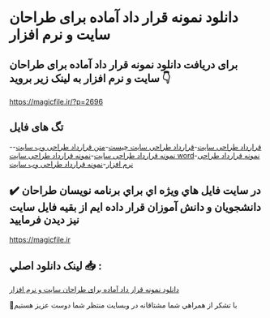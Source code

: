 # دانلود نمونه قرار داد آماده برای طراحان سایت و نرم افزار

## برای دریافت دانلود نمونه قرار داد آماده برای طراحان سایت و نرم افزار به لینک زیر بروید 👇

https://magicfile.ir/?p=2696

## تگ های فایل

-[قرارداد طراحی سایت](https://magicfile.ir/product/%d9%86%d9%85%d9%88%d9%86%d9%87-%d9%82%d8%b1%d8%a7%d8%b1-%d8%af%d8%a7%d8%af-%d8%a2%d9%85%d8%a7%d8%af%d9%87-%d8%a8%d8%b1%d8%a7%d9%8a-%d8%b7%d8%b1%d8%a7%d8%ad%d8%a7%d9%86-%d8%b3%d8%a7%d9%8a%d8%aa-%d9%88-%d9%86%d8%b1%d9%85-%d8%a7%d9%81%d8%b2%d8%a7%d8%b1/)-[قرارداد طراحی سایت چیست](https://magicfile.ir/product/%d9%86%d9%85%d9%88%d9%86%d9%87-%d9%82%d8%b1%d8%a7%d8%b1-%d8%af%d8%a7%d8%af-%d8%a2%d9%85%d8%a7%d8%af%d9%87-%d8%a8%d8%b1%d8%a7%d9%8a-%d8%b7%d8%b1%d8%a7%d8%ad%d8%a7%d9%86-%d8%b3%d8%a7%d9%8a%d8%aa-%d9%88-%d9%86%d8%b1%d9%85-%d8%a7%d9%81%d8%b2%d8%a7%d8%b1/)-[متن قرارداد طراحی وب سایت](https://magicfile.ir/product/%d9%86%d9%85%d9%88%d9%86%d9%87-%d9%82%d8%b1%d8%a7%d8%b1-%d8%af%d8%a7%d8%af-%d8%a2%d9%85%d8%a7%d8%af%d9%87-%d8%a8%d8%b1%d8%a7%d9%8a-%d8%b7%d8%b1%d8%a7%d8%ad%d8%a7%d9%86-%d8%b3%d8%a7%d9%8a%d8%aa-%d9%88-%d9%86%d8%b1%d9%85-%d8%a7%d9%81%d8%b2%d8%a7%d8%b1/)-[نمونه قرارداد طراحی سایت](https://magicfile.ir/product/%d9%86%d9%85%d9%88%d9%86%d9%87-%d9%82%d8%b1%d8%a7%d8%b1-%d8%af%d8%a7%d8%af-%d8%a2%d9%85%d8%a7%d8%af%d9%87-%d8%a8%d8%b1%d8%a7%d9%8a-%d8%b7%d8%b1%d8%a7%d8%ad%d8%a7%d9%86-%d8%b3%d8%a7%d9%8a%d8%aa-%d9%88-%d9%86%d8%b1%d9%85-%d8%a7%d9%81%d8%b2%d8%a7%d8%b1/)-[نمونه قرارداد طراحی سایت word](https://magicfile.ir/product/%d9%86%d9%85%d9%88%d9%86%d9%87-%d9%82%d8%b1%d8%a7%d8%b1-%d8%af%d8%a7%d8%af-%d8%a2%d9%85%d8%a7%d8%af%d9%87-%d8%a8%d8%b1%d8%a7%d9%8a-%d8%b7%d8%b1%d8%a7%d8%ad%d8%a7%d9%86-%d8%b3%d8%a7%d9%8a%d8%aa-%d9%88-%d9%86%d8%b1%d9%85-%d8%a7%d9%81%d8%b2%d8%a7%d8%b1/)-[نمونه قرارداد طراحی نرم افزار](https://magicfile.ir/product/%d9%86%d9%85%d9%88%d9%86%d9%87-%d9%82%d8%b1%d8%a7%d8%b1-%d8%af%d8%a7%d8%af-%d8%a2%d9%85%d8%a7%d8%af%d9%87-%d8%a8%d8%b1%d8%a7%d9%8a-%d8%b7%d8%b1%d8%a7%d8%ad%d8%a7%d9%86-%d8%b3%d8%a7%d9%8a%d8%aa-%d9%88-%d9%86%d8%b1%d9%85-%d8%a7%d9%81%d8%b2%d8%a7%d8%b1/)-[نمونه قرارداد طراحی وب سایت](https://magicfile.ir/product/%d9%86%d9%85%d9%88%d9%86%d9%87-%d9%82%d8%b1%d8%a7%d8%b1-%d8%af%d8%a7%d8%af-%d8%a2%d9%85%d8%a7%d8%af%d9%87-%d8%a8%d8%b1%d8%a7%d9%8a-%d8%b7%d8%b1%d8%a7%d8%ad%d8%a7%d9%86-%d8%b3%d8%a7%d9%8a%d8%aa-%d9%88-%d9%86%d8%b1%d9%85-%d8%a7%d9%81%d8%b2%d8%a7%d8%b1/)

## ✔️ در سايت فايل هاي ويژه اي براي برنامه نويسان طراحان دانشجويان و دانش آموزان قرار داده ايم از بقيه فايل سايت نيز ديدن فرماييد

https://magicfile.ir


## لينک دانلود اصلي 📥 :

[دانلود نمونه قرار داد آماده برای طراحان سایت و نرم افزار](https://magicfile.ir/product/%d9%86%d9%85%d9%88%d9%86%d9%87-%d9%82%d8%b1%d8%a7%d8%b1-%d8%af%d8%a7%d8%af-%d8%a2%d9%85%d8%a7%d8%af%d9%87-%d8%a8%d8%b1%d8%a7%d9%8a-%d8%b7%d8%b1%d8%a7%d8%ad%d8%a7%d9%86-%d8%b3%d8%a7%d9%8a%d8%aa-%d9%88-%d9%86%d8%b1%d9%85-%d8%a7%d9%81%d8%b2%d8%a7%d8%b1/) 


🙏با تشکر از همراهي شما مشتاقانه در وبسایت منتظر شما دوست عزیز هستیم

